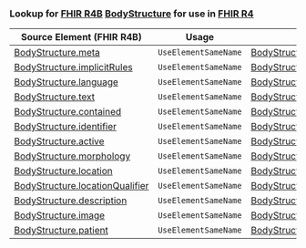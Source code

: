 ### Lookup for [FHIR R4B](https://hl7.org/fhir/R4B/) [BodyStructure](https://hl7.org/fhir/R4B/BodyStructure.html) for use in [FHIR R4](https://hl7.org/fhir/R4/)

| Source Element (FHIR R4B) | Usage | Target |
| -------------- | ----- | ------ |
| [BodyStructure.meta](https://hl7.org/fhir/R4B/BodyStructure.html#resource) | `UseElementSameName` | [BodyStructure.meta](https://hl7.org/fhir/R4/BodyStructure.html#resource) |
| [BodyStructure.implicitRules](https://hl7.org/fhir/R4B/BodyStructure.html#resource) | `UseElementSameName` | [BodyStructure.implicitRules](https://hl7.org/fhir/R4/BodyStructure.html#resource) |
| [BodyStructure.language](https://hl7.org/fhir/R4B/BodyStructure.html#resource) | `UseElementSameName` | [BodyStructure.language](https://hl7.org/fhir/R4/BodyStructure.html#resource) |
| [BodyStructure.text](https://hl7.org/fhir/R4B/BodyStructure.html#resource) | `UseElementSameName` | [BodyStructure.text](https://hl7.org/fhir/R4/BodyStructure.html#resource) |
| [BodyStructure.contained](https://hl7.org/fhir/R4B/BodyStructure.html#resource) | `UseElementSameName` | [BodyStructure.contained](https://hl7.org/fhir/R4/BodyStructure.html#resource) |
| [BodyStructure.identifier](https://hl7.org/fhir/R4B/BodyStructure.html#resource) | `UseElementSameName` | [BodyStructure.identifier](https://hl7.org/fhir/R4/BodyStructure.html#resource) |
| [BodyStructure.active](https://hl7.org/fhir/R4B/BodyStructure.html#resource) | `UseElementSameName` | [BodyStructure.active](https://hl7.org/fhir/R4/BodyStructure.html#resource) |
| [BodyStructure.morphology](https://hl7.org/fhir/R4B/BodyStructure.html#resource) | `UseElementSameName` | [BodyStructure.morphology](https://hl7.org/fhir/R4/BodyStructure.html#resource) |
| [BodyStructure.location](https://hl7.org/fhir/R4B/BodyStructure.html#resource) | `UseElementSameName` | [BodyStructure.location](https://hl7.org/fhir/R4/BodyStructure.html#resource) |
| [BodyStructure.locationQualifier](https://hl7.org/fhir/R4B/BodyStructure.html#resource) | `UseElementSameName` | [BodyStructure.locationQualifier](https://hl7.org/fhir/R4/BodyStructure.html#resource) |
| [BodyStructure.description](https://hl7.org/fhir/R4B/BodyStructure.html#resource) | `UseElementSameName` | [BodyStructure.description](https://hl7.org/fhir/R4/BodyStructure.html#resource) |
| [BodyStructure.image](https://hl7.org/fhir/R4B/BodyStructure.html#resource) | `UseElementSameName` | [BodyStructure.image](https://hl7.org/fhir/R4/BodyStructure.html#resource) |
| [BodyStructure.patient](https://hl7.org/fhir/R4B/BodyStructure.html#resource) | `UseElementSameName` | [BodyStructure.patient](https://hl7.org/fhir/R4/BodyStructure.html#resource) |
